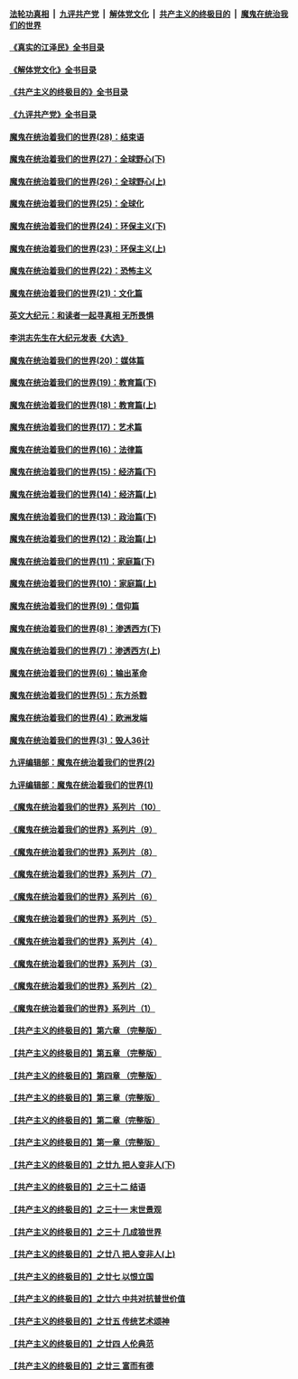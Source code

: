 ####  [法轮功真相](../../../../basic/blob/master/README.md?t=09082231) &nbsp;|&nbsp; [九评共产党](../../../../9ping.md/blob/master/README.md?t=09082231) &nbsp;|&nbsp; [解体党文化](../../../../jtdwh.md/blob/master/README.md?t=09082231)  &nbsp;|&nbsp; [共产主义的终极目的](../../../../gczydzjmd.md/blob/master/README.md?t=09082231) &nbsp;|&nbsp; [魔鬼在统治我们的世界](../../../../mgztzwmdsj.md/blob/master/README.md?t=09082231) 

#### [《真实的江泽民》全书目录](../pages/nsc422/n13721399.md?t=09082231) 

#### [《解体党文化》全书目录](../pages/nsc422/n13721157.md?t=09082231) 

#### [《共产主义的终极目的》全书目录](../pages/nsc422/n13721048.md?t=09082231) 

#### [《九评共产党》全书目录](../pages/nsc422/n13708085.md?t=09082231) 

#### [魔鬼在统治着我们的世界(28)：结束语](../pages/nsc422/n10936246.md?t=09082231) 

#### [魔鬼在统治着我们的世界(27)：全球野心(下)](../pages/nsc422/n10928319.md?t=09082231) 

#### [魔鬼在统治着我们的世界(26)：全球野心(上)](../pages/nsc422/n10900318.md?t=09082231) 

#### [魔鬼在统治着我们的世界(25)：全球化](../pages/nsc422/n10788205.md?t=09082231) 

#### [魔鬼在统治着我们的世界(24)：环保主义(下)](../pages/nsc422/n10695307.md?t=09082231) 

#### [魔鬼在统治着我们的世界(23)：环保主义(上)](../pages/nsc422/n10688613.md?t=09082231) 

#### [魔鬼在统治着我们的世界(22)：恐怖主义](../pages/nsc422/n10614727.md?t=09082231) 

#### [魔鬼在统治着我们的世界(21)：文化篇](../pages/nsc422/n10597706.md?t=09082231) 

#### [英文大纪元：和读者一起寻真相 无所畏惧](../pages/nsc422/n12542027.md?t=09082231) 

#### [李洪志先生在大纪元发表《大选》](../pages/nsc422/n12534746.md?t=09082231) 

#### [魔鬼在统治着我们的世界(20)：媒体篇](../pages/nsc422/n10586579.md?t=09082231) 

#### [魔鬼在统治着我们的世界(19)：教育篇(下)](../pages/nsc422/n10564808.md?t=09082231) 

#### [魔鬼在统治着我们的世界(18)：教育篇(上)](../pages/nsc422/n10526970.md?t=09082231) 

#### [魔鬼在统治着我们的世界(17)：艺术篇](../pages/nsc422/n10499093.md?t=09082231) 

#### [魔鬼在统治着我们的世界(16)：法律篇](../pages/nsc422/n10485969.md?t=09082231) 

#### [魔鬼在统治着我们的世界(15)：经济篇(下)](../pages/nsc422/n10469975.md?t=09082231) 

#### [魔鬼在统治着我们的世界(14)：经济篇(上)](../pages/nsc422/n10457370.md?t=09082231) 

#### [魔鬼在统治着我们的世界(13)：政治篇(下)](../pages/nsc422/n10448270.md?t=09082231) 

#### [魔鬼在统治着我们的世界(12)：政治篇(上)](../pages/nsc422/n10444576.md?t=09082231) 

#### [魔鬼在统治着我们的世界(11)：家庭篇(下)](../pages/nsc422/n10440961.md?t=09082231) 

#### [魔鬼在统治着我们的世界(10)：家庭篇(上)](../pages/nsc422/n10435448.md?t=09082231) 

#### [魔鬼在统治着我们的世界(9)：信仰篇](../pages/nsc422/n10432159.md?t=09082231) 

#### [魔鬼在统治着我们的世界(8)：渗透西方(下)](../pages/nsc422/n10429603.md?t=09082231) 

#### [魔鬼在统治着我们的世界(7)：渗透西方(上)](../pages/nsc422/n10426013.md?t=09082231) 

#### [魔鬼在统治着我们的世界(6)：输出革命](../pages/nsc422/n10421536.md?t=09082231) 

#### [魔鬼在统治着我们的世界(5)：东方杀戮](../pages/nsc422/n10417707.md?t=09082231) 

#### [魔鬼在统治着我们的世界(4)：欧洲发端](../pages/nsc422/n10414890.md?t=09082231) 

#### [魔鬼在统治着我们的世界(3)：毁人36计](../pages/nsc422/n10411583.md?t=09082231) 

#### [九评编辑部：魔鬼在统治着我们的世界(2)](../pages/nsc422/n10410036.md?t=09082231) 

#### [九评编辑部：魔鬼在统治着我们的世界(1)](../pages/nsc422/n10406825.md?t=09082231) 

#### [《魔鬼在统治着我们的世界》系列片（10）](../pages/nsc422/n12292670.md?t=09082231) 

#### [《魔鬼在统治着我们的世界》系列片（9）](../pages/nsc422/n12290859.md?t=09082231) 

#### [《魔鬼在统治着我们的世界》系列片（8）](../pages/nsc422/n12287445.md?t=09082231) 

#### [《魔鬼在统治着我们的世界》系列片（7）](../pages/nsc422/n12283425.md?t=09082231) 

#### [《魔鬼在统治着我们的世界》系列片（6）](../pages/nsc422/n12282314.md?t=09082231) 

#### [《魔鬼在统治着我们的世界》系列片（5）](../pages/nsc422/n12281419.md?t=09082231) 

#### [《魔鬼在统治着我们的世界》系列片（4）](../pages/nsc422/n12274024.md?t=09082231) 

#### [《魔鬼在统治着我们的世界》系列片（3）](../pages/nsc422/n12271322.md?t=09082231) 

#### [《魔鬼在统治着我们的世界》系列片（2）](../pages/nsc422/n12269049.md?t=09082231) 

#### [《魔鬼在统治着我们的世界》系列片（1）](../pages/nsc422/n12267575.md?t=09082231) 

#### [【共产主义的终极目的】第六章 （完整版）](../pages/nsc422/n11428913.md?t=09082231) 

#### [【共产主义的终极目的】第五章 （完整版）](../pages/nsc422/n11428912.md?t=09082231) 

#### [【共产主义的终极目的】第四章 （完整版）](../pages/nsc422/n11428907.md?t=09082231) 

#### [【共产主义的终极目的】第三章（完整版）](../pages/nsc422/n11428848.md?t=09082231) 

#### [【共产主义的终极目的】第二章（完整版）](../pages/nsc422/n11428831.md?t=09082231) 

#### [【共产主义的终极目的】第一章（完整版）](../pages/nsc422/n11417651.md?t=09082231) 

#### [【共产主义的终极目的】之廿九 把人变非人(下)](../pages/nsc422/n11344140.md?t=09082231) 

#### [【共产主义的终极目的】之三十二 结语](../pages/nsc422/n11360535.md?t=09082231) 

#### [【共产主义的终极目的】之三十一 末世景观](../pages/nsc422/n11351129.md?t=09082231) 

#### [【共产主义的终极目的】之三十 几成狼世界](../pages/nsc422/n11348280.md?t=09082231) 

#### [【共产主义的终极目的】之廿八 把人变非人(上)](../pages/nsc422/n11340492.md?t=09082231) 

#### [【共产主义的终极目的】之廿七 以恨立国](../pages/nsc422/n11336944.md?t=09082231) 

#### [【共产主义的终极目的】之廿六 中共对抗普世价值](../pages/nsc422/n11324785.md?t=09082231) 

#### [【共产主义的终极目的】之廿五 传统艺术颂神](../pages/nsc422/n11296396.md?t=09082231) 

#### [【共产主义的终极目的】之廿四 人伦典范](../pages/nsc422/n11296397.md?t=09082231) 

#### [【共产主义的终极目的】之廿三 富而有德](../pages/nsc422/n11283598.md?t=09082231) 

